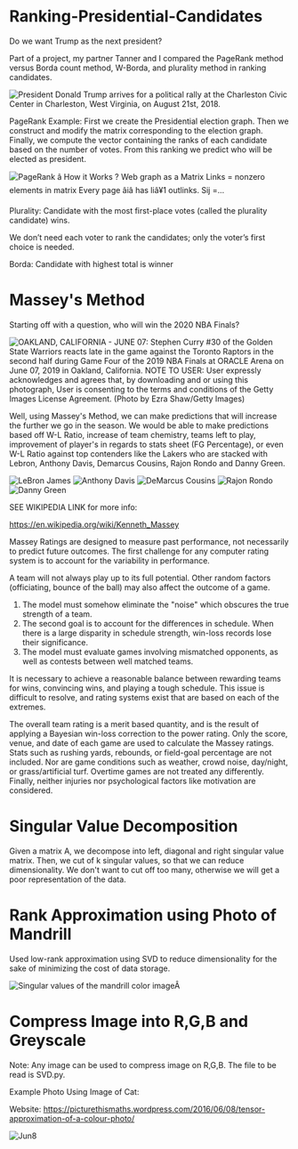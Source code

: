 # Ranking-Presidential-Candidates
Do we want Trump as the next president?

Part of a project, my partner Tanner and I compared the PageRank method versus Borda count method, W-Borda, and plurality method in ranking candidates.

<img src="https://psmag.com/.image/t_share/MTU3ODk2MjI5MjUzMDMxMjQx/gettyimages-1020986360.jpg" alt="President Donald Trump arrives for a political rally at the Charleston Civic Center in Charleston, West Virginia, on August 21st, 2018."/>

PageRank Example:
First we create the Presidential election graph.
Then we construct and modify the matrix corresponding to the election graph. Finally, we compute
the vector containing the ranks of each candidate based on the number of votes. From this ranking
we predict who will be elected as president.


<img src="https://image.slidesharecdn.com/googlesearch-linearalgebrappt-150505020121-conversion-gate02/95/linear-algebra-behind-google-search-7-638.jpg?cb=1430794355" alt="PageRank â How it Works ?
Web graph as a Matrix
Links = nonzero elements in matrix
Every page âiâ has liâ¥1 outlinks. Sij =..."/>


Plurality:
Candidate with the most first-place votes (called the plurality candidate) wins.

We don’t need each voter to rank the candidates; only the voter’s first choice is needed.

Borda:
Candidate with highest total is winner

# Massey's Method

Starting off with a question, who will win the 2020 NBA Finals?

<img src="https://imagesvc.timeincapp.com/v3/fan/image?url=https%3A%2F%2Fbluemanhoop.com%2Fwp-content%2Fuploads%2Fgetty-images%2F2017%2F07%2F1154518288.jpeg&amp;c=sc&amp;w=850&amp;h=560" alt="OAKLAND, CALIFORNIA - JUNE 07: Stephen Curry #30 of the Golden State Warriors reacts late in the game against the Toronto Raptors in the second half during Game Four of the 2019 NBA Finals at ORACLE Arena on June 07, 2019 in Oakland, California. NOTE TO USER: User expressly acknowledges and agrees that, by downloading and or using this photograph, User is consenting to the terms and conditions of the Getty Images License Agreement. (Photo by Ezra Shaw/Getty Images)"/>

Well, using Massey's Method, we can make predictions that will increase the further we go in the season. We would be able to make predictions based off W-L Ratio, increase of team chemistry, teams left to play, improvement of player's in regards to stats sheet (FG Percentage), or even W-L Ratio against top contenders like the Lakers who are stacked with Lebron, Anthony Davis, Demarcus Cousins, Rajon Rondo and Danny Green.

<img src="https://s3-us-west-2.amazonaws.com/static.fantasydata.com/headshots/nba/low-res/20000571.png" alt="LeBron James"/>    <img src="https://s3-us-west-2.amazonaws.com/static.fantasydata.com/headshots/nba/low-res/20000468.png" alt="Anthony Davis"/>   <img src="https://s3-us-west-2.amazonaws.com/static.fantasydata.com/headshots/nba/low-res/20000862.png" alt="DeMarcus Cousins"/>    <img src="https://s3-us-west-2.amazonaws.com/static.fantasydata.com/headshots/nba/low-res/20000530.png" alt="Rajon Rondo"/>   <img src="https://s3-us-west-2.amazonaws.com/static.fantasydata.com/headshots/nba/low-res/20000650.png" alt="Danny Green"/>

SEE WIKIPEDIA LINK for more info:

https://en.wikipedia.org/wiki/Kenneth_Massey

Massey Ratings are designed to measure past performance, not necessarily to predict future outcomes. The first challenge for any computer rating system is to account for the variability in performance. 

A team will not always play up to its full potential. Other random factors (officiating, bounce of the ball) may also affect the outcome of a game. 

1) The model must somehow eliminate the "noise" which obscures the true strength of a team. 
2) The second goal is to account for the differences in schedule. When there is a large disparity in schedule strength, win-loss records lose their significance. 
3) The model must evaluate games involving mismatched opponents, as well as contests between well matched teams. 

It is necessary to achieve a reasonable balance between rewarding teams for wins, convincing wins, and playing a tough schedule. This issue is difficult to resolve, and rating systems exist that are based on each of the extremes. 

The overall team rating is a merit based quantity, and is the result of applying a Bayesian win-loss correction to the power rating. Only the score, venue, and date of each game are used to calculate the Massey ratings. Stats such as rushing yards, rebounds, or field-goal percentage are not included. Nor are game conditions such as weather, crowd noise, day/night, or grass/artificial turf. Overtime games are not treated any differently. Finally, neither injuries nor psychological factors like motivation are considered.

# Singular Value Decomposition

Given a matrix A, we decompose into left, diagonal and right singular value matrix.
Then, we cut of k singular values, so that we can reduce dimensionality.
We don't want to cut off too many, otherwise we will get a poor representation of the data.

# Rank Approximation using Photo of Mandrill

Used low-rank approximation using SVD to reduce dimensionality for the sake of minimizing the cost of data storage.

<img src="https://www.researchgate.net/profile/Nicolas_Le_Bihan/publication/224744791/figure/fig2/AS:302848744149001@1449216175991/Singular-values-of-the-mandrill-color-image.png" alt="Singular values of the mandrill color imageÂ "/>

# Compress Image into R,G,B and Greyscale

Note: Any image can be used to compress image on R,G,B.
The file to be read is SVD.py.

Example Photo Using Image of Cat:

Website:
https://picturethismaths.wordpress.com/2016/06/08/tensor-approximation-of-a-colour-photo/

<img src="https://picturethismaths.files.wordpress.com/2016/06/jun8.png?w=636" alt="Jun8"/>
